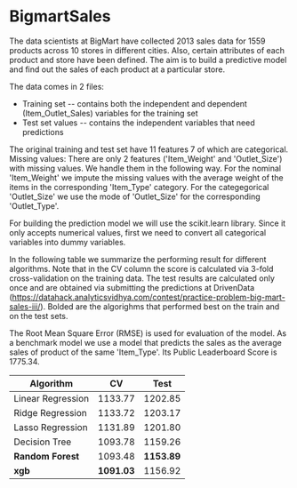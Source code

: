 # BigmartSales

The data scientists at BigMart have collected 2013 sales data for 1559 products across 10 stores in different cities. Also, certain attributes of each product and store have been defined. The aim is to build a predictive model and find out the sales of each product at a particular store.


The data comes in 2 files:

* Training set -- contains both the independent and dependent (Item_Outlet_Sales) variables for the training set 
* Test set values -- contains the independent variables that need predictions

The original training and test set have 11 features 7 of which are categorical.
Missing values: There are only 2 features ('Item_Weight' and 'Outlet_Size') with missing values. We handle them in the following way. For the nominal 'Item_Weight' we impute the missing values with the average weight of the items in the corresponding 'Item_Type' category. For the categegorical 'Outlet_Size' we use the mode of 'Outlet_Size' for the corresponding 'Outlet_Type'.


For building the prediction model we will use the scikit.learn library. Since it only accepts numerical values, first we need to convert all categorical variables into dummy variables.


In the following table we summarize the performing result for different algorithms. Note that in the CV column the score is calculated via 3-fold cross-validation on the training data. The test results are calculated only once and are obtained via submitting the predictions at DrivenData (https://datahack.analyticsvidhya.com/contest/practice-problem-big-mart-sales-iii/). Bolded are the algorighms that performed best on the train and on the test sets. 

The Root Mean Square Error (RMSE) is used for evaluation of the model. As a benchmark model we use a model that predicts the sales as the average sales of product of the same 'Item_Type'. Its Public Leaderboard Score is 1775.34.


| Algorithm | CV | Test |
|---------- | -- | ---- |
| Linear Regression | 1133.77 | 1202.85 | 
| Ridge Regression | 1133.72 | 1203.17 |
| Lasso Regression | 1131.89 | 1201.80 | 
| Decision Tree | 1093.78 | 1159.26 | 
| **Random Forest** | 1093.48 | **1153.89** | 
| **xgb** | **1091.03** | 1156.92 | 
